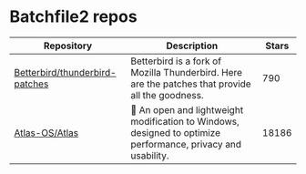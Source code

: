 # Batchfile2 repos

| Repository                                                                          | Description                                                                                                  | Stars |
| ----------------------------------------------------------------------------------- | ------------------------------------------------------------------------------------------------------------ | ----- |
| [Betterbird/thunderbird-patches](https://github.com/Betterbird/thunderbird-patches) | Betterbird is a fork of Mozilla Thunderbird. Here are the patches that provide all the goodness.             | 790   |
| [Atlas-OS/Atlas](https://github.com/Atlas-OS/Atlas)                                 | 🚀 An open and lightweight modification to Windows, designed to optimize performance, privacy and usability. | 18186 |
